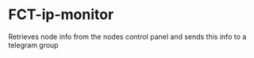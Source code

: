 # FCT-ip-monitor
Retrieves node info from the nodes control panel and sends this info to a telegram group
